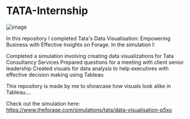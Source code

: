 # TATA-Internship
![image](https://github.com/99-chetna/TATA-Internship/assets/112334463/4244f194-d920-4594-97b4-558fef1810dd)


In this repository I completed Tata's Data Visualisation: Empowering Business with Effective Insights on Forage. In the simulation I:

Completed a simulation involving creating data visualizations for Tata Consultancy Services
Prepared questions for a meeting with client senior leadership
Created visuals for data analysis to help executives with effective decision making using Tableau


This repository is made by me to showcase how visuals look alike in Tableau....
 
Check out the simulation here: https://www.theforage.com/simulations/tata/data-visualisation-p5xo

